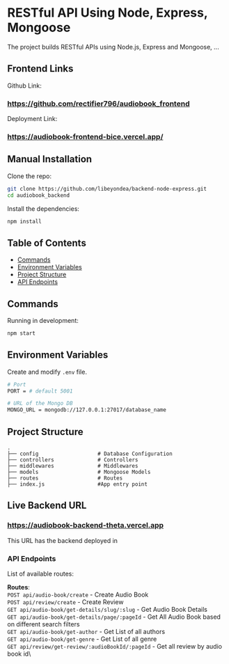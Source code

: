 # RESTful API Using Node, Express, Mongoose

The project builds RESTful APIs using Node.js, Express and Mongoose, ...

## Frontend Links

Github Link:
### https://github.com/rectifier796/audiobook_frontend

Deployment Link:
### https://audiobook-frontend-bice.vercel.app/

## Manual Installation

Clone the repo:

```bash
git clone https://github.com/libeyondea/backend-node-express.git
cd audiobook_backend
```

Install the dependencies:

```bash
npm install
```

## Table of Contents

- [Commands](#commands)
- [Environment Variables](#environment-variables)
- [Project Structure](#project-structure)
- [API Endpoints](#api-endpoints)

## Commands

Running in development:

```bash
npm start
```

## Environment Variables

Create and modify `.env` file.

```bash
# Port
PORT = # default 5001

# URL of the Mongo DB
MONGO_URL = mongodb://127.0.0.1:27017/database_name
```


## Project Structure
    .
    ├── config                   # Database Configuration
    ├── controllers              # Controllers
    ├── middlewares              # Middlewares
    ├── models                   # Mongoose Models
    ├── routes                   # Routes
    ├── index.js                 #App entry point


## Live Backend URL

### https://audiobook-backend-theta.vercel.app
This URL has the backend deployed in
    
### API Endpoints

List of available routes:

**Routes**:\
`POST api/audio-book/create` - Create Audio Book\
`POST api/review/create` - Create Review\
`GET api/audio-book/get-details/slug/:slug` - Get Audio Book Details\
`GET api/audio-book/get-details/page/:pageId` - Get All Audio Book based on different search filters\
`GET api/audio-book/get-author` - Get List of all authors\
`GET api/audio-book/get-genre` - Get List of all genre\
`GET api/review/get-review/:audioBookId/:pageId` - Get all review by audio book id\

